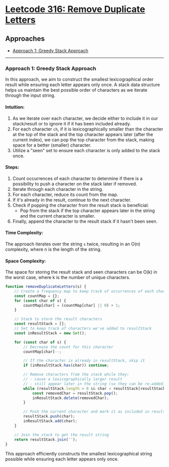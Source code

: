 # [Leetcode 316: Remove Duplicate Letters](https://leetcode.com/problems/remove-duplicate-letters/)

## Approaches
- [Approach 1: Greedy Stack Approach](#approach-1-greedy-stack-approach)

---

### Approach 1: Greedy Stack Approach

In this approach, we aim to construct the smallest lexicographical order result while ensuring each letter appears only once. A stack data structure helps us maintain the best possible order of characters as we iterate through the input string.

#### Intuition:
1. As we iterate over each character, we decide either to include it in our stack/result or to ignore it if it has been included already.
2. For each character `ch`, if it is lexicographically smaller than the character at the top of the stack and the top character appears later (after the current index), we can pop the top character from the stack, making space for a better (smaller) character.
3. Utilize a "seen" set to ensure each character is only added to the stack once.

#### Steps:
1. Count occurrences of each character to determine if there is a possibility to push a character on the stack later if removed.
2. Iterate through each character in the string.
3. For each character, reduce its count from the map.
4. If it's already in the result, continue to the next character.
5. Check if popping the character from the result stack is beneficial:
   - Pop from the stack if the top character appears later in the string and the current character is smaller.
6. Finally, append the character to the result stack if it hasn't been seen.

#### Time Complexity:
The approach iterates over the string `s` twice, resulting in an O(n) complexity, where n is the length of the string.

#### Space Complexity:
The space for storing the result stack and seen characters can be O(k) in the worst case, where k is the number of unique characters.

```javascript
function removeDuplicateLetters(s) {
    // Create a frequency map to keep track of occurrences of each character
    const countMap = {};
    for (const char of s) {
        countMap[char] = (countMap[char] || 0) + 1;
    }

    // Stack to store the result characters
    const resultStack = [];
    // Set to keep track of characters we've added to resultStack
    const inResultStack = new Set();

    for (const char of s) {
        // Decrease the count for this character
        countMap[char]--;

        // If the character is already in resultStack, skip it
        if (inResultStack.has(char)) continue;

        // Remove characters from the stack while they:
        // - cause a lexicographically larger result
        // - still appear later in the string (so they can be re-added)
        while (resultStack.length > 0 && char < resultStack[resultStack.length - 1] && countMap[resultStack[resultStack.length - 1]] > 0) {
            const removedChar = resultStack.pop();
            inResultStack.delete(removedChar);
        }

        // Push the current character and mark it as included in resultStack
        resultStack.push(char);
        inResultStack.add(char);
    }

    // Join the stack to get the result string
    return resultStack.join('');
}
```

This approach efficiently constructs the smallest lexicographical string possible while ensuring each letter appears only once.

